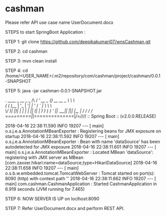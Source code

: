 # cashman

Please refer API use case name UserDocument.docx

STEPS to start SpringBoot Application :

STEP 1: git clone https://github.com/deepikakumari07/wnsCashman.git

STEP 2: cd cashman

STEP 3: mvn clean install

STEP 4: cd /home/<USER_NAME>/.m2/repository/com/cashman/project/cashman/0.0.1-SNAPSHOT

STEP 5: java -jar cashman-0.0.1-SNAPSHOT.jar

.   ____          _            __ _ _
/\\ / ___'_ __ _ _(_)_ __  __ _ \ \ \ \
( ( )\___ | '_ | '_| | '_ \/ _` | \ \ \ \
\\/  ___)| |_)| | | | | || (_| |  ) ) ) )
'  |____| .__|_| |_|_| |_\__, | / / / /
=========|_|==============|___/=/_/_/_/
:: Spring Boot ::        (v2.0.0.RELEASE)

2018-04-16 22:38:11.590  INFO 19207 --- [           main] o.s.j.e.a.AnnotationMBeanExporter        : Registering beans for JMX exposure on startup
2018-04-16 22:38:11.592  INFO 19207 --- [           main] o.s.j.e.a.AnnotationMBeanExporter        : Bean with name 'dataSource' has been autodetected for JMX exposure
2018-04-16 22:38:11.601  INFO 19207 --- [           main] o.s.j.e.a.AnnotationMBeanExporter        : Located MBean 'dataSource': registering with JMX server as MBean [com.zaxxer.hikari:name=dataSource,type=HikariDataSource]
2018-04-16 22:38:11.658  INFO 19207 --- [           main] o.s.b.w.embedded.tomcat.TomcatWebServer  : Tomcat started on port(s): 8090 (http) with context path ''
2018-04-16 22:38:11.662  INFO 19207 --- [           main] com.cashman.CashmanApplication           : Started CashmanApplication in 6.919 seconds (JVM running for 7.465)

STEP 6: NOW SERVER IS UP on loclhost:8090

STEP 7: Refer UserDocument.docx and perform REST API.
